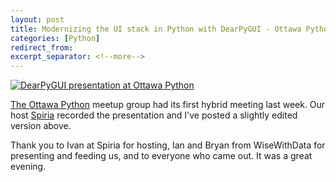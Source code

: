 ```yaml
---
layout: post
title: Modernizing the UI stack in Python with DearPyGUI - Ottawa Python
categories: [Python]
redirect_from:
excerpt_separator: <!--more-->
---
```


<a href="https://youtu.be/DwMfAp3uvn0" class="yt-screen">
<img src="/images/ottawa-python-dearpygui.png" alt="DearPyGUI presentation at Ottawa Python">

The <a href="https://www.meetup.com/ottawapython/">Ottawa Python</a>
meetup group had its first hybrid meeting last week.
Our host <a href="https://www.spiria.com/">Spiria</a> recorded the
presentation and I've posted a slightly edited version above.

Thank you to Ivan at Spiria for hosting, Ian and Bryan from WiseWithData for
presenting and feeding us, and to everyone who came out. It was a great evening.
